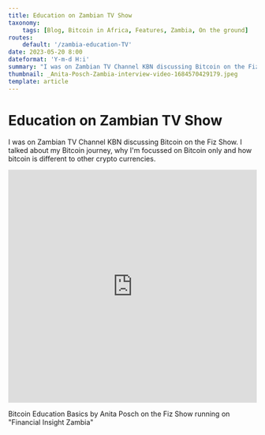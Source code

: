 ```yaml
---
title: Education on Zambian TV Show
taxonomy:
    tags: [Blog, Bitcoin in Africa, Features, Zambia, On the ground]
routes:
    default: '/zambia-education-TV'
date: 2023-05-20 8:00
dateformat: 'Y-m-d H:i'
summary: "I was on Zambian TV Channel KBN discussing Bitcoin on the Fiz Show. I talked about my Bitcoin journey, why I'm focussed on Bitcoin only and how bitcoin is different to other crypto currencies."
thumbnail: _Anita-Posch-Zambia-interview-video-1684570429179.jpeg
template: article
---
```


# Education on Zambian TV Show

I was on Zambian TV Channel KBN discussing Bitcoin on the Fiz Show. I talked about my Bitcoin journey, why I'm focussed on Bitcoin only and how bitcoin is different to other crypto currencies.

<iframe width="100%" height="473" src="https://www.youtube.com/embed/FIJ-ZwaZTfg" title="YouTube video player" frameborder="0" allow="accelerometer; autoplay; clipboard-write; encrypted-media; gyroscope; picture-in-picture; web-share" allowfullscreen></iframe>

Bitcoin Education Basics by Anita Posch on the Fiz Show running on "Financial Insight Zambia"